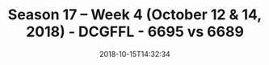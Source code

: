 ---
title: Season 17 – Week 4 (October 12 & 14, 2018) - DCGFFL - 6695 vs 6689
teams_score:
- team: 6695
  score:
- team: 6689
  score: 13
mvp: J. Anderson (N. Green); S. McDaniel (Charcoal)
game-ball: K. Yancey (N. Green); C. McCloud (Charcoal)
season: 17
week: 4
date: '2018-10-15T14:32:34'
pageid: season-17-week-4-october-12-14-2018-6695-vs-6689
---